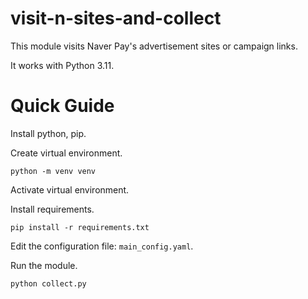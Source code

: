 # visit-n-sites-and-collect

This module visits Naver Pay's advertisement sites or campaign links.

It works with Python 3.11.

# Quick Guide

Install python, pip.

Create virtual environment.

```
python -m venv venv
```

Activate virtual environment.

Install requirements.

```
pip install -r requirements.txt
```

Edit the configuration file: `main_config.yaml`.

Run the module.

```
python collect.py
```
